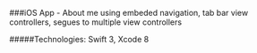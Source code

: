 ###iOS App - About me using embeded navigation, tab bar view controllers, segues to multiple view controllers

#####Technologies: Swift 3, Xcode 8
